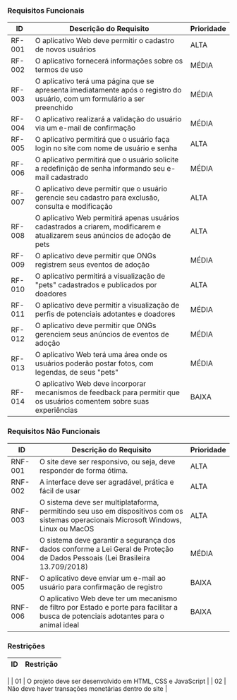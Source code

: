 ### Requisitos Funcionais

| ID     | Descrição do Requisito                                                                                                | Prioridade |
| ------ | ----------------------------------------------------------------------------------------------------------------------| ---------- |
| RF-001 | O aplicativo Web deve permitir o cadastro de novos usuários                                                           | ALTA       |
| RF-002 | O aplicativo fornecerá informações sobre os termos de uso                                                             | MÉDIA      |
| RF-003 | O aplicativo terá uma página que se apresenta imediatamente após o registro do usuário, com um formulário a ser preenchido | MÉDIA     |
| RF-004 | O aplicativo realizará a validação do usuário via um e-mail de confirmação                                            | MÉDIA      |
| RF-005 | O aplicativo permitirá que o usuário faça login no site com nome de usuário e senha                                   | ALTA       |
| RF-006 | O aplicativo permitirá que o usuário solicite a redefinição de senha informando seu e-mail cadastrado                 | MÉDIA      |
| RF-007 | O aplicativo deve permitir que o usuário gerencie seu cadastro para exclusão, consulta e modificação                  | ALTA       |
| RF-008 | O aplicativo Web permitirá apenas usuários cadastrados a criarem, modificarem e atualizarem seus anúncios de adoção de pets | ALTA       |
| RF-009 | O aplicativo deve permitir que ONGs registrem seus eventos de adoção                                                  | MÉDIA      |
| RF-010 | O aplicativo permitirá a visualização de "pets" cadastrados e publicados por doadores                                 | ALTA       |
| RF-011 | O aplicativo deve permitir a visualização de perfis de potenciais adotantes e doadores                                | MÉDIA      |
| RF-012 | O aplicativo deve permitir que ONGs gerenciem seus anúncios de eventos de adoção                                      | MÉDIA      |
| RF-013 | O aplicativo Web terá uma área onde os usuários poderão postar fotos, com legendas, de seus "pets"                    | MÉDIA      |
| RF-014 | O aplicativo Web deve incorporar mecanismos de feedback para permitir que os usuários comentem sobre suas experiências| BAIXA      |

### Requisitos Não Funcionais

| ID      | Descrição do Requisito                                                                                                                  | Prioridade |
| ------- | --------------------------------------------------------------------------------------------------------------------------------------- | ---------- |
| RNF-001 | O site deve ser responsivo, ou seja, deve responder de forma ótima.                                                                     | ALTA     |
| RNF-002 | A interface deve ser agradável, prática e fácil de usar                                                                                 | ALTA       |
| RNF-003 | O sistema deve ser multiplataforma, permitindo seu uso em dispositivos com os sistemas operacionais Microsoft Windows, Linux ou MacOS   | ALTA       |
| RNF-004 | O sistema deve garantir a segurança dos dados conforme a Lei Geral de Proteção de Dados Pessoais (Lei Brasileira 13.709/2018)           | MÉDIA     |
| RNF-005 | O aplicativo deve enviar um e-mail ao usuário para confirmação de registro                                                              | BAIXA      |
| RNF-006 | O aplicativo Web deve ter um mecanismo de filtro por Estado e porte para facilitar a busca de potenciais adotantes para o animal ideal  | BAIXA      |

### Restrições

| ID  | Restrição                                                |
| --- | -------------------------------------------------------- |
|
| 01 | O projeto deve ser desenvolvido em HTML, CSS e JavaScript |
| 02  | Não deve haver transações monetárias dentro do site      |

